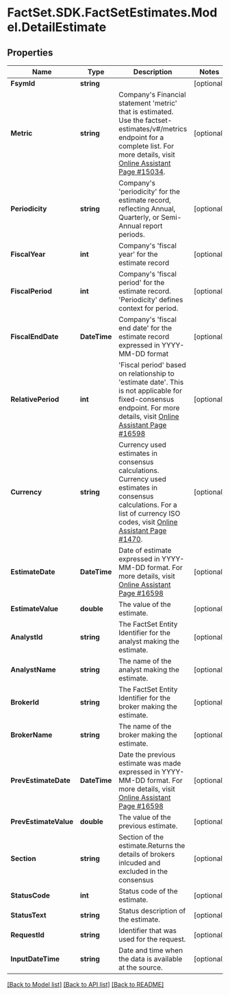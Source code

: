 # FactSet.SDK.FactSetEstimates.Model.DetailEstimate

## Properties

Name | Type | Description | Notes
------------ | ------------- | ------------- | -------------
**FsymId** | **string** |  | [optional] 
**Metric** | **string** | Company&#39;s Financial statement &#39;metric&#39; that is estimated. Use the factset-estimates/v#/metrics endpoint for a complete list. For more details, visit [Online Assistant Page #15034](https://oa.apps.factset.com/pages/15034). | [optional] 
**Periodicity** | **string** | Company&#39;s &#39;periodicity&#39; for the estimate record, reflecting Annual, Quarterly, or Semi-Annual report periods. | [optional] 
**FiscalYear** | **int** | Company&#39;s &#39;fiscal year&#39; for the estimate record | [optional] 
**FiscalPeriod** | **int** | Company&#39;s &#39;fiscal period&#39; for the estimate record.  &#39;Periodicity&#39; defines context for period. | [optional] 
**FiscalEndDate** | **DateTime** | Company&#39;s &#39;fiscal end date&#39; for the estimate record expressed in YYYY-MM-DD format | [optional] 
**RelativePeriod** | **int** | &#39;Fiscal period&#39; based on relationship to &#39;estimate date&#39;. This is not applicable for fixed-consensus endpoint. For more details, visit [Online Assistant Page #16598](https://oa.apps.factset.com/pages/16598) | [optional] 
**Currency** | **string** | Currency used estimates in consensus calculations. Currency used estimates in consensus calculations. For a list of currency ISO codes, visit [Online Assistant Page #1470](https://oa.apps.factset.com/pages/1470). | [optional] 
**EstimateDate** | **DateTime** | Date of estimate expressed in YYYY-MM-DD format. For more details, visit [Online Assistant Page #16598](https://oa.apps.factset.com/pages/16598) | [optional] 
**EstimateValue** | **double** | The value of the estimate. | [optional] 
**AnalystId** | **string** | The FactSet Entity Identifier for the analyst making the estimate. | [optional] 
**AnalystName** | **string** | The name of the analyst making the estimate. | [optional] 
**BrokerId** | **string** | The FactSet Entity Identifier for the broker making the estimate. | [optional] 
**BrokerName** | **string** | The name of the broker making the estimate. | [optional] 
**PrevEstimateDate** | **DateTime** | Date the previous estimate was made expressed in YYYY-MM-DD format. For more details, visit [Online Assistant Page #16598](https://oa.apps.factset.com/pages/16598) | [optional] 
**PrevEstimateValue** | **double** | The value of the previous estimate. | [optional] 
**Section** | **string** | Section of the estimate.Returns the details of brokers inlcuded and excluded in the consensus | [optional] 
**StatusCode** | **int** | Status code of the estimate. | [optional] 
**StatusText** | **string** | Status description of the estimate. | [optional] 
**RequestId** | **string** | Identifier that was used for the request. | [optional] 
**InputDateTime** | **string** | Date and time when the data is available at the source. | [optional] 

[[Back to Model list]](../README.md#documentation-for-models) [[Back to API list]](../README.md#documentation-for-api-endpoints) [[Back to README]](../README.md)

